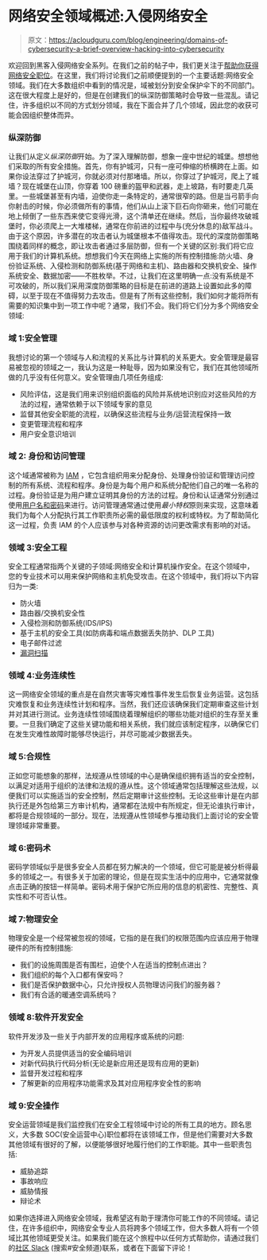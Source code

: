 # 网络安全领域概述:入侵网络安全

> 原文：<https://acloudguru.com/blog/engineering/domains-of-cybersecurity-a-brief-overview-hacking-into-cybersecurity>

欢迎回到黑客入侵网络安全系列。在我们之前的帖子中，我们更关注于[帮助你获得网络安全职位](https://wpengine.linuxacademy.com/linux-academy/how-certifications-can-help-you-land-a-position-hacking-in-to-cybersecurity/?utm_source)。在这里，我们将讨论我们之前顺便提到的一个主要话题:网络安全领域。我们在大多数组织中看到的情况是，域被划分到安全保护伞下的不同部门。这在很大程度上是好的，但是在创建我们的纵深防御策略时会导致一些混乱。请记住，许多组织以不同的方式划分领域，我在下面合并了几个领域，因此您的收获可能会因组织整体而异。

### **纵深防御**

让我们从定义*纵深防御*开始。为了深入理解防御，想象一座中世纪的城堡。想想他们采取的所有安全措施。首先，你有护城河，只有一座可伸缩的桥横跨在上面。如果你设法穿过了护城河，你就必须对付那堵墙。所以，你穿过了护城河，爬上了城墙？现在城堡在山顶，你穿着 100 磅重的盔甲和武器，走上坡路，有时要走几英里。一些城堡甚至有内墙，迫使你走一条特定的，通常很窄的路。但是当弓箭手向你射击的时候，你必须做所有的事情，他们从山上滚下巨石向你砸来，他们可能在地上倾倒了一些东西来使它变得光滑，这个清单还在继续。然后，当你最终攻破城堡时，你必须爬上一大堆楼梯，通常在你前进的过程中与(充分休息的)敌军战斗。由于这个原因，许多潜在的攻击者认为城堡根本不值得攻击。现代的深度防御策略围绕着同样的概念，即让攻击者通过多层防御，但有一个关键的区别:我们将它应用于我们的计算机系统。想想我们今天在网络上实施的所有控制措施:防火墙、身份验证系统、入侵检测和防御系统(基于网络和主机)、路由器和交换机安全、操作系统安全、数据加密——不胜枚举。不过，让我们在这里明确一点:没有系统是不可攻破的，所以我们采用深度防御策略的目标是在前进的道路上设置如此多的障碍，以至于现在不值得努力去攻击。但是有了所有这些控制，我们如何才能将所有需要的知识集中到一项工作中呢？通常，我们不会。我们将它们分为多个网络安全领域:

### **域 1:安全管理**

我想讨论的第一个领域与人和流程的关系比与计算机的关系更大。安全管理是最容易被忽视的领域之一，我认为这是一种耻辱，因为如果没有它，我们在其他领域所做的几乎没有任何意义。安全管理由几项任务组成:

*   风险评估，这是我们用来识别组织面临的风险并系统地识别应对这些风险的方法的过程，通常依赖于以下领域专家的意见
*   监督其他安全职能的流程，以确保这些流程与业务/运营流程保持一致
*   变更管理流程和程序
*   用户安全意识培训

### **域 2:** **身份和访问管理**

这个域通常被称为 [IAM](https://wpengine.linuxacademy.com/tutorials/quiz-what-best-describes-an-iam-role/?utm_source) ，它包含组织用来分配身份、处理身份验证和管理访问控制的所有系统、流程和程序。身份是为每个用户和系统分配他们自己的唯一名称的过程。身份验证是为用户建立证明其身份的方法的过程。身份和认证通常分别通过使用[用户名和密码](https://wpengine.linuxacademy.com/linux-academy/user-account-review-roadmap-to-securing-your-infrastructure/?utm_source)来进行。访问管理通常通过使用*最小特权*原则来实现，这意味着我们为每个人分配执行其工作职责所必需的最低限度的权利或特权。为了帮助简化这一过程，负责 IAM 的个人应该参与对各种资源的访问更改需求有影响的对话。

### **领域 3:安全工程**

安全工程通常指两个关键的子领域:网络安全和计算机操作安全。在这个领域中，您的专业技术可以用来保护网络和主机免受攻击。在这个领域中，我们将以下内容归为一类:

*   防火墙
*   路由器/交换机安全性
*   入侵检测和防御系统(IDS/IPS)
*   基于主机的安全工具(如防病毒和端点数据丢失防护、DLP 工具)
*   电子邮件过滤
*   [漏洞扫描](https://wpengine.linuxacademy.com/security/vulnerability-scanning-roadmap-to-securing-your-infrastructure/?utm_source)

### **领域 4:业务连续性**

这一网络安全领域的重点是在自然灾害等灾难性事件发生后恢复业务运营。这包括灾难恢复和业务连续性计划和程序。当然，我们还应该确保我们定期审查这些计划并对其进行测试。业务连续性领域围绕着理解组织的哪些功能对组织的生存至关重要。一旦我们确定了这些关键功能和相关系统，我们就应该制定程序，以确保它们在发生灾难性故障时能够尽快运行，并尽可能减少数据丢失。

### **域 5:合规性**

正如您可能想象的那样，法规遵从性领域的中心是确保组织拥有适当的安全控制，以满足对适用于组织的法律和法规的遵从性。这个领域通常包括理解这些法规，以便我们可以实施适当的安全控制，然后定期审计这些控制。无论这些审计是在内部执行还是外包给第三方审计机构，通常都在法规中有所规定，但无论谁执行审计，都将是合规领域的一部分。现在，法规遵从性领域参与推动我们上面讨论的安全管理领域非常重要。

### **域 6:密码术**

密码学领域似乎是很多安全人员都在努力解决的一个领域，但它可能是被分析得最多的领域之一。有很多关于加密的理论，但是在现实生活中的应用中，它通常就像点击正确的按钮一样简单。密码术用于保护它所应用的信息的机密性、完整性、真实性和不可否认性。

### **域 7:物理安全**

物理安全是一个经常被忽视的领域，它指的是在我们的权限范围内应该应用于物理硬件的所有控制措施:

*   我们的设施周围是否有围栏，迫使个人在适当的控制点进出？
*   我们组织的每个入口都有保安吗？
*   我们是否保护数据中心，只允许授权人员物理访问我们的服务器？
*   我们有合适的暖通空调系统吗？

### **领域 8:软件开发安全**

软件开发涉及一些关于内部开发的应用程序或系统的问题:

*   为开发人员提供适当的安全编码培训
*   对新代码执行代码分析(无论是新应用还是现有应用的更新)
*   监督开发过程和程序
*   了解更新的应用程序功能需求及其对应用程序安全性的影响

### **域 9:安全操作**

安全运营领域是我们监控我们在安全工程领域中讨论的所有工具的地方。顾名思义，大多数 SOC(安全运营中心)职位都将在该领域工作，但是他们需要对大多数其他领域有很好的了解，以便能够很好地履行他们的工作职能。其中一些职责包括:

*   威胁追踪
*   事故响应
*   威胁情报
*   辩论术

如果你选择进入网络安全领域，我希望这有助于理清你可能工作的不同领域。请记住，在许多组织中，网络安全专业人员将跨多个领域工作，但大多数人将有一个领域比其他领域更受关注。如果我们能在这个旅程中以任何方式帮助你，请通过我们的[社区 Slack](https://slack.linuxacademy.com?utm_source) (搜索#安全频道)联系，或者在下面留下评论！